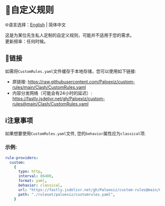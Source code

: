 # 📜自定义规则  
🌐语言选择：[English](README.md)  | 简体中文  
  
这是为某位先生私人定制的自定义规则，可能并不适用于您的需求。  
更新频率：任何时候。  
## 🔗链接  
如需将`CustomRules.yaml`文件缓存于本地存储，您可以使用如下链接:  
- 原链接: https://raw.githubusercontent.com/Paloexiz/custom-rules/main/Clash/CustomRules.yaml  
- 内容分发网络（可能会有24小时的延迟）: https://fastly.jsdelivr.net/gh/Paloexiz/custom-rules@main/Clash/CustomRules.yaml  
## ℹ️注意事项
如果想要使用`CustomRules.yaml`文件, 您的`behavior`属性应为`classical`项.  
### 示例:  
```yaml
rule-providers:
  custom:
    {
      type: http,
      interval: 86400,
      format: yaml,
      behavior: classical,
      url: "https://fastly.jsdelivr.net/gh/Paloexiz/custom-rules@main/Clash/CustomRules.yaml",
      path: "./ruleset/paloexiz/customrules.yaml",
    }
```
